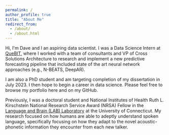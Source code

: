 ```yaml
---
permalink: /
author_profile: true
title: "About Me"
redirect_from: 
  - /about/
  - /about.html
---
```


Hi, I'm Dave and I an aspiring data scientist. I was a Data Science Intern at [QueBIT](https://quebit.com/), where I worked with a team of consultants and VP of Cross Solutions Architecture to research and implement a new predictive forecasting pipeline that included state of the art neural network
approaches (e.g., N-BEATS, DeepAR).

I am also a PhD student and am targeting completion of my dissertation in July 2023. I then hope to begin a career in data science. Please feel free to browse my portfolio here and on my GitHub.

Previously, I was a doctoral student and National Institutes of Health Ruth L. Kirschstein National Research Service Award (NRSA) Fellow in the [Language and Brain (LAB) Laboratory](https://myerslab.uconn.edu/) at the University of Connecticut. My research focused on how humans are able to adeptly understand spoken language, specifically focusing on how they adapt to the novel acoustic-phonetic information they encounter from each new talker.
